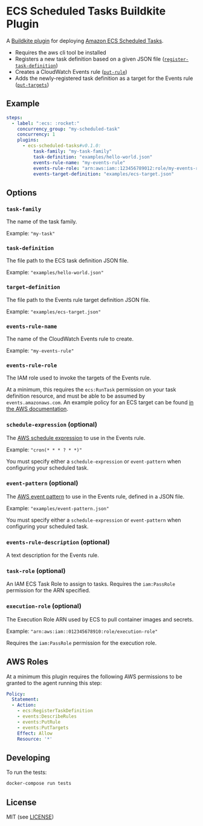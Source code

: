 # ECS Scheduled Tasks Buildkite Plugin

A [Buildkite plugin](https://buildkite.com/docs/agent/v3/plugins) for deploying [Amazon ECS Scheduled Tasks](https://docs.aws.amazon.com/AmazonECS/latest/developerguide/scheduling_tasks.html).

* Requires the aws cli tool be installed
* Registers a new task definition based on a given JSON file ([`register-task-definition`](http://docs.aws.amazon.com/cli/latest/reference/ecs/register-task-definition.html]))
* Creates a CloudWatch Events rule ([`put-rule`](https://docs.aws.amazon.com/cli/latest/reference/events/put-rule.html))
* Adds the newly-registered task definition as a target for the Events rule ([`put-targets`](https://docs.aws.amazon.com/cli/latest/reference/events/put-targets.html))

## Example

```yml
steps:
  - label: ":ecs: :rocket:"
    concurrency_group: "my-scheduled-task"
    concurrency: 1
    plugins:
      - ecs-scheduled-tasks#v0.1.0:
          task-family: "my-task-family"
          task-definition: "examples/hello-world.json"
          events-rule-name: "my-events-rule"
          events-rule-role: "arn:aws:iam::123456789012:role/my-events-rule-role"
          events-target-definition: "examples/ecs-target.json"
```

## Options

### `task-family`

The name of the task family.

Example: `"my-task"`

### `task-definition`

The file path to the ECS task definition JSON file.

Example: `"examples/hello-world.json"`

### `target-definition`

The file path to the Events rule target definition JSON file.

Example: `"examples/ecs-target.json"`

### `events-rule-name`

The name of the CloudWatch Events rule to create.

Example: `"my-events-rule"`

### `events-rule-role`

The IAM role used to invoke the targets of the Events rule.

At a minimum, this requires the `ecs:RunTask` permission on your task definition resource, and must be able to be assumed by `events.amazonaws.com`. An example policy for an ECS target can be found [in the AWS documentation](https://docs.aws.amazon.com/AmazonCloudWatch/latest/events/iam-identity-based-access-control-cwe.html#target-permissions-cwe).

### `schedule-expression` (optional)

The [AWS schedule expression](https://docs.aws.amazon.com/AmazonCloudWatch/latest/events/ScheduledEvents.html) to use in the Events rule.

Example: `"cron(* * * ? * *)"`

You must specify either a `schedule-expression` or `event-pattern` when configuring your scheduled task.

### `event-pattern` (optional)

The [AWS event pattern](https://docs.aws.amazon.com/AmazonCloudWatch/latest/events/CloudWatchEventsandEventPatterns.html) to use in the Events rule, defined in a JSON file.

Example: `"examples/event-pattern.json"`

You must specify either a `schedule-expression` or `event-pattern` when configuring your scheduled task.

### `events-rule-description` (optional)

A text description for the Events rule.

### `task-role` (optional)

An IAM ECS Task Role to assign to tasks.
Requires the `iam:PassRole` permission for the ARN specified.

### `execution-role` (optional)

The Execution Role ARN used by ECS to pull container images and secrets.

Example: `"arn:aws:iam::012345678910:role/execution-role"`

Requires the `iam:PassRole` permission for the execution role.

## AWS Roles

At a minimum this plugin requires the following AWS permissions to be granted to the agent running this step:

```yml
Policy:
  Statement:
  - Action:
    - ecs:RegisterTaskDefinition
    - events:DescribeRules
    - events:PutRule
    - events:PutTargets
    Effect: Allow
    Resource: '*'
```

## Developing

To run the tests:

```bash
docker-compose run tests
```

## License

MIT (see [LICENSE](LICENSE))

